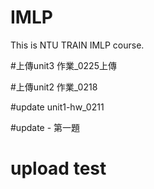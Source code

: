 # IMLP
This is NTU TRAIN IMLP course.

#上傳unit3 作業_0225上傳


#上傳unit2 作業_0218

#update unit1-hw_0211

#update - 第一題
# upload test
